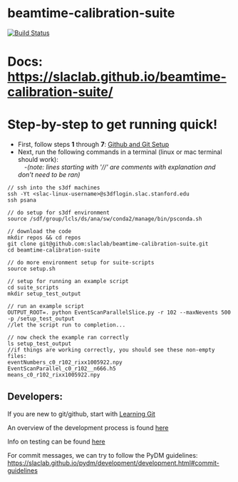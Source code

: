# beamtime-calibration-suite
[![Build Status](https://github.com/slaclab/beamtime-calibration-suite/actions/workflows/run-tests.yml/badge.svg?branch=main)](https://github.com/slaclab/beamtime-calibration-suite/actions/workflows/run-tests.yml)

# Docs: https://slaclab.github.io/beamtime-calibration-suite/

# Step-by-step to get running quick!
* First, follow steps **1** through **7**: [Github and Git Setup](https://slaclab.github.io/beamtime-calibration-suite/setup/)
* Next, run the following commands in a terminal (linux or mac terminal should work):  
&emsp;-_(note: lines starting with '//' are comments with explanation and don't need to be ran)_  
```
// ssh into the s3df machines
ssh -Yt <slac-linux-username>@s3dflogin.slac.stanford.edu
ssh psana

// do setup for s3df environment
source /sdf/group/lcls/ds/ana/sw/conda2/manage/bin/psconda.sh

// download the code
mkdir repos && cd repos
git clone git@github.com:slaclab/beamtime-calibration-suite.git
cd beamtime-calibration-suite

// do more environment setup for suite-scripts
source setup.sh

// setup for running an example script
cd suite_scripts
mkdir setup_test_output

// run an example script
OUTPUT_ROOT=. python EventScanParallelSlice.py -r 102 --maxNevents 500 -p /setup_test_output
//let the script run to completion...

// now check the example ran correctly
ls setup_test_output
//if things are working correctly, you should see these non-empty files:
eventNumbers_c0_r102_rixx1005922.npy  EventScanParallel_c0_r102__n666.h5
means_c0_r102_rixx1005922.npy
```
 
## Developers:

If you are new to git/github, start with [Learning Git](https://slaclab.github.io/beamtime-calibration-suite/learning_git/)

An overview of the development process is found [here](https://slaclab.github.io/beamtime-calibration-suite/workflow/) 

Info on testing can be found [here](https://slaclab.github.io/beamtime-calibration-suite/testing/)  

For commit messages, we can try to follow the PyDM guidelines: https://slaclab.github.io/pydm/development/development.html#commit-guidelines
